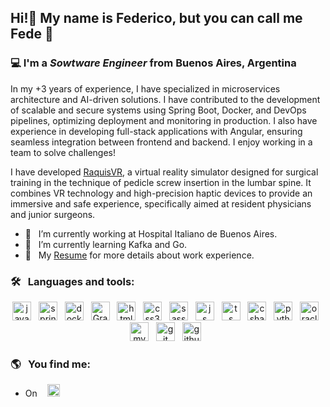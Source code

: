 <h2 align="left">Hi!👋 My name is Federico, but you can call me Fede 🙌</h2>

<h3 align="left">💻 I'm a <em>Sowtware Engineer</em> from Buenos Aires, Argentina</h3>


In my +3 years of experience, I have specialized in microservices architecture and AI-driven solutions. I have contributed to the development of scalable and secure systems using Spring Boot, Docker, and DevOps pipelines, optimizing deployment and monitoring in production. I also have experience in developing full-stack applications with Angular, ensuring seamless integration between frontend and backend. I enjoy working in a team to solve challenges!

I have developed <a href="https://raquisvr.vercel.app/">RaquisVR</a>, a virtual reality simulator designed for surgical training in the technique of pedicle screw insertion in the lumbar spine. It combines VR technology and high-precision haptic devices to provide an immersive and safe experience, specifically aimed at resident physicians and junior surgeons.

- 🔭 &nbsp;&nbsp;I’m currently working at Hospital Italiano de Buenos Aires. <br/>
- 🌱 &nbsp;&nbsp;I’m currently learning Kafka and Go.<br/>
- 📄 &nbsp;&nbsp;My <a href="https://drive.google.com/file/d/1UGEfm-cZWA-YhjiExjp6qIdWWKiirGH2/view?usp=sharing">Resume</a> for more details about work experience.

### 🛠️ &nbsp;&nbsp;Languages and tools:

<p align="center">
  <img src="https://img.shields.io/badge/Java-F80000?style=for-the-badge&logo=oracle&logoColor=white" alt="java" height="30"/>&nbsp;&nbsp;
  <img src="https://img.shields.io/badge/spring-64B742?style=for-the-badge&logo=spring&logoColor=white" alt="spring" height="30"/>&nbsp;&nbsp;
  <img src="https://img.shields.io/badge/Docker-2CA5E0?style=flat-square&logo=docker&logoColor=white" alt="docker" height="30"/>&nbsp;&nbsp;
  <img src="https://img.shields.io/badge/Grafana-F2F4F9?style=for-the-badge&logo=grafana&logoColor=orange&labelColor=F2F4F9" alt="Grafana" height="30"/>&nbsp;&nbsp;
  <img src="https://img.shields.io/badge/HTML5-E34F26?style=for-the-badge&logo=html5&logoColor=white" alt="html5" height="30"/>&nbsp;&nbsp;
  <img src="https://img.shields.io/badge/CSS3-1572B6?style=for-the-badge&logo=css3&logoColor=white" alt="css3" height="30"/>&nbsp;&nbsp; 
  <img src="https://img.shields.io/badge/Sass-CC6699?style=for-the-badge&logo=sass&logoColor=white" alt="sass" height="30">&nbsp;&nbsp;
  <img src="https://img.shields.io/badge/JavaScript-F7DF1E?style=for-the-badge&logo=javascript&logoColor=black" alt="js" height="30"/>&nbsp;&nbsp;
  <img src="https://img.shields.io/badge/TypeScript-007ACC?style=flat-square&logo=typescript&logoColor=white" alt="ts" height="30"/>&nbsp;&nbsp;
  <img src="https://img.shields.io/badge/C%23%20-%20white?logo=csharp&logoColor=%23FFFFFF&color=%23512BD4" alt="csharp" height="30"/>&nbsp;&nbsp;
  <img src="https://img.shields.io/badge/Python-FFD43B?style=for-the-badge&logo=python&logoColor=blue" alt="python" height="30" />&nbsp;&nbsp;
  <img src="https://img.shields.io/badge/Oracle-F80000?style=for-the-badge&logo=oracle&logoColor=white" alt="oracle" height="30"/>&nbsp;&nbsp;
  <img src="https://img.shields.io/badge/MySQL-00000F?style=for-the-badge&logo=mysql&logoColor=white" alt="mySQL" height="30"/>&nbsp;&nbsp; 
  <img src="https://img.shields.io/badge/Git-F05032?style=for-the-badge&logo=git&logoColor=white" alt="git" height="30"/>&nbsp;&nbsp;
  <img src="https://img.shields.io/badge/GitHub-100000?style=for-the-badge&logo=github&logoColor=white" alt="github" height="30"/>&nbsp;&nbsp;
  
</p>

### 🌎 &nbsp;&nbsp;You find me:
- On &nbsp;&nbsp; <a href="https://www.linkedin.com/in/federicodip/"><img src="https://img.shields.io/badge/Federico%20Dip-white?style=for-the-badge&logo=Linkedin&logoColor=%23FFFFFF&labelColor=%230A66C2&color=%230A66C2" height="20"></a>
